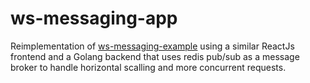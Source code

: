 # ws-messaging-app

Reimplementation of
[ws-messaging-example](https://github.com/zanz1n/ws-messaging-example) using a
similar ReactJs frontend and a Golang backend that uses redis pub/sub as a
message broker to handle horizontal scalling and more concurrent requests.
